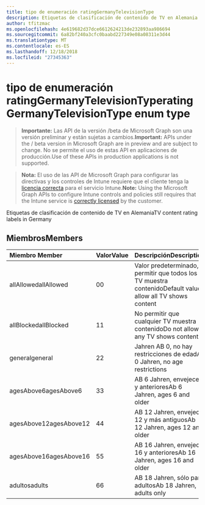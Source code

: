 ```yaml
---
title: tipo de enumeración ratingGermanyTelevisionType
description: Etiquetas de clasificación de contenido de TV en Alemania
author: tfitzmac
ms.openlocfilehash: 4e619682d37dce6612624213de232893aa986694
ms.sourcegitcommit: 6a82bf240a3cfc0baabd227349e08a08311e3d44
ms.translationtype: MT
ms.contentlocale: es-ES
ms.lasthandoff: 12/18/2018
ms.locfileid: "27345363"
---
```

# <a name="ratinggermanytelevisiontype-enum-type"></a><span data-ttu-id="8441c-103">tipo de enumeración ratingGermanyTelevisionType</span><span class="sxs-lookup"><span data-stu-id="8441c-103">ratingGermanyTelevisionType enum type</span></span>

> <span data-ttu-id="8441c-104">**Importante:** Las API de la versión /beta de Microsoft Graph son una versión preliminar y están sujetas a cambios.</span><span class="sxs-lookup"><span data-stu-id="8441c-104">**Important:** APIs under the / beta version in Microsoft Graph are in preview and are subject to change.</span></span> <span data-ttu-id="8441c-105">No se permite el uso de estas API en aplicaciones de producción.</span><span class="sxs-lookup"><span data-stu-id="8441c-105">Use of these APIs in production applications is not supported.</span></span>

> <span data-ttu-id="8441c-106">**Nota:** El uso de las API de Microsoft Graph para configurar las directivas y los controles de Intune requiere que el cliente tenga la [licencia correcta](https://go.microsoft.com/fwlink/?linkid=839381) para el servicio Intune.</span><span class="sxs-lookup"><span data-stu-id="8441c-106">**Note:** Using the Microsoft Graph APIs to configure Intune controls and policies still requires that the Intune service is [correctly licensed](https://go.microsoft.com/fwlink/?linkid=839381) by the customer.</span></span>

<span data-ttu-id="8441c-107">Etiquetas de clasificación de contenido de TV en Alemania</span><span class="sxs-lookup"><span data-stu-id="8441c-107">TV content rating labels in Germany</span></span>
## <a name="members"></a><span data-ttu-id="8441c-108">Miembros</span><span class="sxs-lookup"><span data-stu-id="8441c-108">Members</span></span>
|<span data-ttu-id="8441c-109">Miembro	</span><span class="sxs-lookup"><span data-stu-id="8441c-109">Member</span></span>|<span data-ttu-id="8441c-110">Valor</span><span class="sxs-lookup"><span data-stu-id="8441c-110">Value</span></span>|<span data-ttu-id="8441c-111">Descripción</span><span class="sxs-lookup"><span data-stu-id="8441c-111">Description</span></span>|
|:---|:---|:---|
|<span data-ttu-id="8441c-112">allAllowed</span><span class="sxs-lookup"><span data-stu-id="8441c-112">allAllowed</span></span>|<span data-ttu-id="8441c-113">0</span><span class="sxs-lookup"><span data-stu-id="8441c-113">0</span></span>|<span data-ttu-id="8441c-114">Valor predeterminado, permitir que todos los TV muestra contenido</span><span class="sxs-lookup"><span data-stu-id="8441c-114">Default value, allow all TV shows content</span></span>|
|<span data-ttu-id="8441c-115">allBlocked</span><span class="sxs-lookup"><span data-stu-id="8441c-115">allBlocked</span></span>|<span data-ttu-id="8441c-116">1</span><span class="sxs-lookup"><span data-stu-id="8441c-116">1</span></span>|<span data-ttu-id="8441c-117">No permitir que cualquier TV muestra contenido</span><span class="sxs-lookup"><span data-stu-id="8441c-117">Do not allow any TV shows content</span></span>|
|<span data-ttu-id="8441c-118">general</span><span class="sxs-lookup"><span data-stu-id="8441c-118">general</span></span>|<span data-ttu-id="8441c-119">2</span><span class="sxs-lookup"><span data-stu-id="8441c-119">2</span></span>|<span data-ttu-id="8441c-120">Jahren AB 0, no hay restricciones de edad</span><span class="sxs-lookup"><span data-stu-id="8441c-120">Ab 0 Jahren, no age restrictions</span></span>|
|<span data-ttu-id="8441c-121">agesAbove6</span><span class="sxs-lookup"><span data-stu-id="8441c-121">agesAbove6</span></span>|<span data-ttu-id="8441c-122">3</span><span class="sxs-lookup"><span data-stu-id="8441c-122">3</span></span>|<span data-ttu-id="8441c-123">AB 6 Jahren, envejece 6 y anteriores</span><span class="sxs-lookup"><span data-stu-id="8441c-123">Ab 6 Jahren, ages 6 and older</span></span>|
|<span data-ttu-id="8441c-124">agesAbove12</span><span class="sxs-lookup"><span data-stu-id="8441c-124">agesAbove12</span></span>|<span data-ttu-id="8441c-125">4</span><span class="sxs-lookup"><span data-stu-id="8441c-125">4</span></span>|<span data-ttu-id="8441c-126">AB 12 Jahren, envejece 12 y más antiguos</span><span class="sxs-lookup"><span data-stu-id="8441c-126">Ab 12 Jahren, ages 12 and older</span></span>|
|<span data-ttu-id="8441c-127">agesAbove16</span><span class="sxs-lookup"><span data-stu-id="8441c-127">agesAbove16</span></span>|<span data-ttu-id="8441c-128">5</span><span class="sxs-lookup"><span data-stu-id="8441c-128">5</span></span>|<span data-ttu-id="8441c-129">AB 16 Jahren, envejece 16 y anteriores</span><span class="sxs-lookup"><span data-stu-id="8441c-129">Ab 16 Jahren, ages 16 and older</span></span>|
|<span data-ttu-id="8441c-130">adultos</span><span class="sxs-lookup"><span data-stu-id="8441c-130">adults</span></span>|<span data-ttu-id="8441c-131">6</span><span class="sxs-lookup"><span data-stu-id="8441c-131">6</span></span>|<span data-ttu-id="8441c-132">AB 18 Jahren, sólo para adultos</span><span class="sxs-lookup"><span data-stu-id="8441c-132">Ab 18 Jahren, adults only</span></span>|





